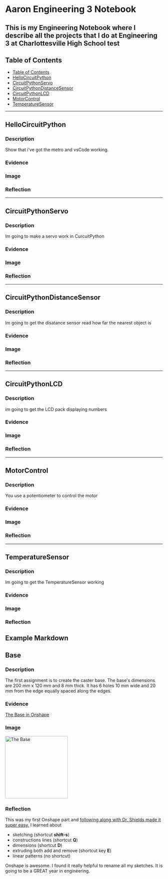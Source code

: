 # Aaron Engineering 3 Notebook
This is my Engineering Notebook where I describe all the projects that I do at Engineering 3 at Charlottesville High School
test
---
## Table of Contents
* [Table of Contents](#Table-of-Contents)
* [HelloCircuitPython](#HelloCircuitPython)
* [CircuitPythonServo](#CircuitPythonServo)
* [CircuitPythonDistanceSensor](#CircuitPythonDistanceSensor)
* [CircuitPythonLCD](#CircuitPythonLCD)
* [MotorControl](#MotorControl)
* [TemperatureSensor](#TemperatureSensor)

---

## HelloCircuitPython

### Description

Show that i've got the metro and vsCode working.

### Evidence

### Image

### Reflection
---


## CircuitPythonServo

### Description

Im going to make a servo work in CurcuitPython

### Evidence

### Image

### Reflection

---


## CircuitPythonDistanceSensor

### Description
Im going to get the disatance sensor read how far the nearest object is
### Evidence

### Image

### Reflection

------


## CircuitPythonLCD

### Description
im going to get the LCD pack displaying numbers
### Evidence

### Image

### Reflection
---


## MotorControl

### Description
You use a potentiometer to control the motor
 
### Evidence

### Image

### Reflection
---


## TemperatureSensor

### Description
 Im going to get the TemperatureSensor working
### Evidence

### Image

### Reflection




## Example Markdown
## Base

### Description

The first assignment is to create the caster base.  The base's dimensions are 200 mm x 120 mm and 8 mm thick.  It has 6 holes 10 mm wide and 20 mm from the edge equally spaced along the edges.

### Evidence
[The Base in Onshape](https://cvilleschools.onshape.com/documents/0d70f655203ca304cb3c5b7d/w/f55603f962f6fc74f5548a68/e/41d730c570a8d75fce9f51b6)

### Image

<img src="images/Base.jpg" alt="The Base" width="200">

### Reflection

This was my first Onshape part and [following along with Dr. Shields made it super easy.](https://www.youtube.com/watch?v=93BFUD-HAG8&feature=emb_title&scrlybrkr=5670f0b4)  I learned about 
* sketching (shortcut **shift-s**)
* constructions lines (shortcut **Q**)
* dimensions (shortcut **D**)
* extruding both add and remove (shortcut key **E**)
* linear patterns (no shortcut)

Onshape is awesome.  I found it really helpful to rename all my sketches.  It is going to be a GREAT year in engineering.
